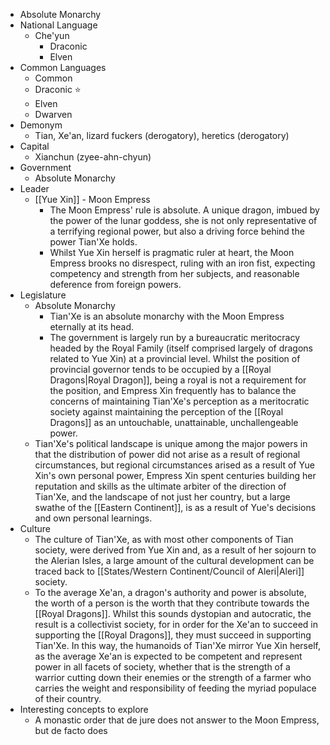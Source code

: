 - Absolute Monarchy
- National Language
	- Che'yun
		- Draconic
		- Elven
- Common Languages
	- Common
	- Draconic ⭐
	- Elven
	- Dwarven
- Demonym
	- Tian, Xe'an, lizard fuckers (derogatory), heretics (derogatory)
- Capital
	- Xianchun (zyee-ahn-chyun)
- Government
	- Absolute Monarchy
- Leader
	- [[Yue Xin]] - Moon Empress
		- The Moon Empress' rule is absolute.
		  A unique dragon, imbued by the power of the lunar goddess, she is not only representative of a terrifying regional power, but also a driving force behind the power Tian'Xe holds.
		- Whilst Yue Xin herself is pragmatic ruler at heart, the Moon Empress brooks no disrespect, ruling with an iron fist, expecting competency and strength from her subjects, and reasonable deference from foreign powers.
- Legislature
	- Absolute Monarchy
		- Tian'Xe is an absolute monarchy with the Moon Empress eternally at its head.
		- The government is largely run by a bureaucratic meritocracy headed by the Royal Family (itself comprised largely of dragons related to Yue Xin) at a provincial level.
		  Whilst the position of provincial governor tends to be occupied by a [[Royal Dragons|Royal Dragon]], being a royal is not a requirement for the position, and Empress Xin frequently has to balance the concerns of maintaining Tian'Xe's perception as a meritocratic society against maintaining the perception of the [[Royal Dragons]] as an untouchable, unattainable, unchallengeable power.
	- Tian'Xe's political landscape is unique among the major powers in that the distribution of power did not arise as a result of regional circumstances, but regional circumstances arised as a result of Yue Xin's own personal power, Empress Xin spent centuries building her reputation and skills as the ultimate arbiter of the direction of Tian'Xe, and the landscape of not just her country, but a large swathe of the [[Eastern Continent]], is as a result of Yue's decisions and own personal learnings.
- Culture
	- The culture of Tian'Xe, as with most other components of Tian society, were derived from Yue Xin and, as a result of her sojourn to the Alerian Isles, a large amount of the cultural development can be traced back to [[States/Western Continent/Council of Aleri|Aleri]] society.
	- To the average Xe'an, a dragon's authority and power is absolute, the worth of a person is the worth that they contribute towards the [[Royal Dragons]].
	  Whilst this sounds dystopian and autocratic, the result is a collectivist society, for in order for the Xe'an to succeed in supporting the [[Royal Dragons]], they must succeed in supporting Tian'Xe.
	  In this way, the humanoids of Tian'Xe mirror Yue Xin herself, as the average Xe'an is expected to be competent and represent power in all facets of society, whether that is the strength of a warrior cutting down their enemies or the strength of a farmer who carries the weight and responsibility of feeding the myriad populace of their country.
- Interesting concepts to explore
	- A monastic order that de jure does not answer to the Moon Empress, but de facto does